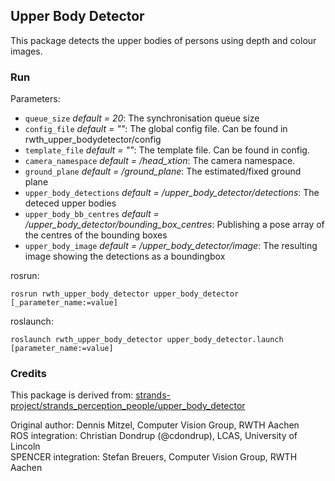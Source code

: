 ## Upper Body Detector
This package detects the upper bodies of persons using depth and colour images.

### Run
Parameters:
* `queue_size` _default = 20_: The synchronisation queue size
* `config_file` _default = ""_: The global config file. Can be found in rwth_upper_bodydetector/config
* `template_file` _default = ""_: The template file. Can be found in config.
* `camera_namespace` _default = /head_xtion_: The camera namespace.
* `ground_plane` _default = /ground_plane_: The estimated/fixed ground plane
* `upper_body_detections` _default = /upper_body_detector/detections_: The deteced upper bodies
* `upper_body_bb_centres` _default = /upper_body_detector/bounding_box_centres_: Publishing a pose array of the centres of the bounding boxes
* `upper_body_image` _default = /upper_body_detector/image_: The resulting image showing the detections as a boundingbox


rosrun:
```
rosrun rwth_upper_body_detector upper_body_detector [_parameter_name:=value]
```

roslaunch:
```
roslaunch rwth_upper_body_detector upper_body_detector.launch [parameter_name:=value]
```

### Credits

This package is derived from:
[strands-project/strands_perception_people/upper_body_detector](https://github.com/strands-project/strands_perception_people/tree/indigo-devel/upper_body_detector)

Original author: Dennis Mitzel, Computer Vision Group, RWTH Aachen  
ROS integration: Christian Dondrup (@cdondrup), LCAS, University of Lincoln  
SPENCER integration: Stefan Breuers, Computer Vision Group, RWTH Aachen  


